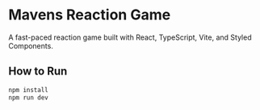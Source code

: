 # Mavens Reaction Game

A fast-paced reaction game built with React, TypeScript, Vite, and Styled Components.

## How to Run

```bash
npm install
npm run dev